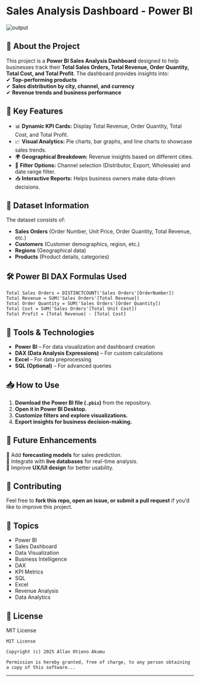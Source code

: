 # Sales Analysis Dashboard - Power BI

![output](https://github.com/user-attachments/assets/0050c2b4-b242-4460-b659-2f5ef827fcbc)


## 📖 About the Project
This project is a **Power BI Sales Analysis Dashboard** designed to help businesses track their **Total Sales Orders, Total Revenue, Order Quantity, Total Cost, and Total Profit**. The dashboard provides insights into:  
✔ **Top-performing products**  
✔ **Sales distribution by city, channel, and currency**  
✔ **Revenue trends and business performance**  

## 🎯 Key Features
- 📊 **Dynamic KPI Cards:** Display Total Revenue, Order Quantity, Total Cost, and Total Profit.  
- 📈 **Visual Analytics:** Pie charts, bar graphs, and line charts to showcase sales trends.  
- 🌍 **Geographical Breakdown:** Revenue insights based on different cities.  
- 🔄 **Filter Options:** Channel selection (Distributor, Export, Wholesale) and date range filter.  
- 📥 **Interactive Reports:** Helps business owners make data-driven decisions.  

## 📁 Dataset Information
The dataset consists of:  
- **Sales Orders** (Order Number, Unit Price, Order Quantity, Total Revenue, etc.)  
- **Customers** (Customer demographics, region, etc.)  
- **Regions** (Geographical data)  
- **Products** (Product details, categories)  

## 🛠 Power BI DAX Formulas Used
```DAX
Total Sales Orders = DISTINCTCOUNT('Sales Orders'[OrderNumber])
Total Revenue = SUM('Sales Orders'[Total Revenue])
Total Order Quantity = SUM('Sales Orders'[Order Quantity])
Total Cost = SUM('Sales Orders'[Total Unit Cost])
Total Profit = [Total Revenue] - [Total Cost]
```

## 🔧 Tools & Technologies
- **Power BI** – For data visualization and dashboard creation  
- **DAX (Data Analysis Expressions)** – For custom calculations  
- **Excel** – For data preprocessing  
- **SQL (Optional)** – For advanced queries  

## 📥 How to Use
1. **Download the Power BI file (`.pbix`)** from the repository.  
2. **Open it in Power BI Desktop.**  
3. **Customize filters and explore visualizations.**  
4. **Export insights for business decision-making.**  

## 📌 Future Enhancements
🔹 Add **forecasting models** for sales prediction.  
🔹 Integrate with **live databases** for real-time analysis.  
🔹 Improve **UX/UI design** for better usability.  

## 🤝 Contributing
Feel free to **fork this repo, open an issue, or submit a pull request** if you’d like to improve this project.  

## 🔖 Topics
- Power BI  
- Sales Dashboard  
- Data Visualization  
- Business Intelligence  
- DAX  
- KPI Metrics  
- SQL  
- Excel  
- Revenue Analysis  
- Data Analytics  

## 📜 License
MIT License  

```
MIT License

Copyright (c) 2025 Allan Otieno Akumu

Permission is hereby granted, free of charge, to any person obtaining a copy of this software...
```

---
